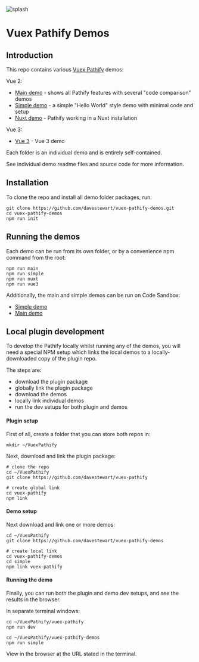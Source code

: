 ![splash](https://raw.githubusercontent.com/davestewart/vuex-pathify/master/docs/assets/img/readme/splash-github.png)

# Vuex Pathify Demos

## Introduction

This repo contains various [Vuex Pathify](https://github.com/davestewart/vuex-pathify) demos:

Vue 2:

- [Main demo](./main) - shows all Pathify features with several "code comparison" demos
- [Simple demo](./simple) - a simple "Hello World" style demo with minimal code and setup
- [Nuxt demo](./nuxt) - Pathify working in a Nuxt installation

Vue 3:
 
- [Vue 3](./vue-3) - Vue 3 demo

Each folder is an individual demo and is entirely self-contained.

See individual demo readme files and source code for more information.

## Installation

To clone the repo and install all demo folder packages, run:

```
git clone https://github.com/davestewart/vuex-pathify-demos.git
cd vuex-pathify-demos
npm run init
```

## Running the demos

Each demo can be run from its own folder, or by a convenience npm command from the root:

```
npm run main
npm run simple
npm run nuxt
npm run vue3
```

Additionally, the main and simple demos can be run on Code Sandbox:

- [Simple demo](https://codesandbox.io/s/github/davestewart/vuex-pathify-demos/tree/master/simple)
- [Main demo](https://codesandbox.io/s/github/davestewart/vuex-pathify-demos/tree/master/main)


## Local plugin development

To develop the Pathify locally whilst running any of the demos, you will need a special NPM setup which links the local demos to a locally-downloaded copy of the plugin repo.

The steps are:

- download the plugin package
- globally link the plugin package
- download the demos
- locally link individual demos
- run the dev setups for both plugin and demos

#### Plugin setup

First of all, create a folder that you can store both repos in:

```
mkdir ~/VuexPathify
```

Next, download and link the plugin package:

```
# clone the repo
cd ~/VuexPathify
git clone https://github.com/davestewart/vuex-pathify

# create global link
cd vuex-pathify
npm link
```

#### Demo setup

Next download and link one or more demos:

```
cd ~/VuexPathify
git clone https://github.com/davestewart/vuex-pathify-demos

# create local link
cd vuex-pathify-demos
cd simple
npm link vuex-pathify
```

#### Running the demo

Finally, you can run both the plugin and demo dev setups, and see the results in the browser.

In separate terminal windows:

```
cd ~/VuexPathify/vuex-pathify
npm run dev 
```

```
cd ~/VuexPathify/vuex-pathify-demos
npm run simple
```

View in the browser at the URL stated in the terminal.

